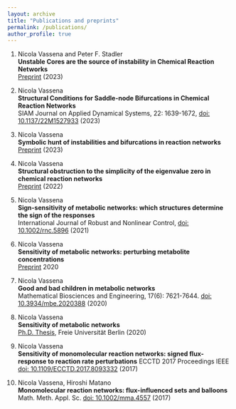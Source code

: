 ```yaml
---
layout: archive
title: "Publications and preprints"
permalink: /publications/
author_profile: true
---
```


1. Nicola Vassena and Peter F. Stadler  
**Unstable Cores are the source of instability in Chemical Reaction Networks**  
[Preprint](https://arxiv.org/abs/2308.11486) (2023)  

2. Nicola Vassena  
**Structural Conditions for Saddle-node Bifurcations in Chemical Reaction Networks**  
SIAM Journal on Applied Dynamical Systems, 22: 1639-1672, [doi: 10.1137/22M1527933](https://epubs.siam.org/doi/10.1137/22M1527933) (2023)

4. Nicola Vassena  
**Symbolic hunt of instabilities and bifurcations in reaction networks**  
[Preprint](https://arxiv.org/abs/2303.03089) (2023)  

6. Nicola Vassena  
**Structural obstruction to the simplicity of the eigenvalue zero in chemical reaction networks**   
[Preprint](https://arxiv.org/abs/2205.12655) (2022)

7. Nicola Vassena  
**Sign-sensitivity of metabolic networks: which structures determine the sign of the responses**  
International Journal of Robust and Nonlinear Control, [doi: 10.1002/rnc.5896](https://onlinelibrary.wiley.com/doi/full/10.1002/rnc.5896) (2021)

8. Nicola Vassena  
**Sensitivity of metabolic networks: perturbing metabolite concentrations**  
[Preprint](https://arxiv.org/abs/2012.10687) 2020  

4. Nicola Vassena  
**Good and bad children in metabolic networks**  
Mathematical Biosciences and Engineering, 17(6): 7621-7644. [doi: 10.3934/mbe.2020388](https://www.aimspress.com/article/doi/10.3934/mbe.2020388) (2020)


1. Nicola Vassena  
**Sensitivity of metabolic networks**  
[Ph.D. Thesis](https://refubium.fu-berlin.de/handle/fub188/27378), Freie Universität Berlin (2020) 

1. Nicola Vassena  
**Sensitivity of monomolecular reaction networks: signed flux-response to reaction rate perturbations**
ECCTD 2017 Proceedings IEEE [doi: 10.1109/ECCTD.2017.8093332](http://dynamics.mi.fu-berlin.de/preprints/Vassena%20-%20IEEE.pdf) (2017)


1. Nicola Vassena, Hiroshi Matano  
**Monomolecular reaction networks: flux-influenced sets and balloons**  
Math. Meth. Appl. Sc. [doi: 10.1002/mma.4557](http://dynamics.mi.fu-berlin.de/preprints/VassenaMatano-balloons.pdf) (2017)
 

